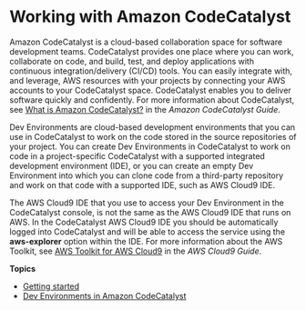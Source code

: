 # Working with Amazon CodeCatalyst<a name="ide-toolkits-cloud9"></a>



Amazon CodeCatalyst is a cloud\-based collaboration space for software development teams\. CodeCatalyst provides one place where you can work, collaborate on code, and build, test, and deploy applications with continuous integration/delivery \(CI/CD\) tools\. You can easily integrate with, and leverage, AWS resources with your projects by connecting your AWS accounts to your CodeCatalyst space\. CodeCatalyst enables you to deliver software quickly and confidently\. For more information about CodeCatalyst, see [What is Amazon CodeCatalyst?](https://docs.aws.amazon.com/codecatalyst/latest/userguide/devenvironment.html) in the *Amazon CodeCatalyst Guide*\.

Dev Environments are cloud\-based development environments that you can use in CodeCatalyst to work on the code stored in the source repositories of your project\. You can create Dev Environments in CodeCatalyst to work on code in a project\-specific CodeCatalyst with a supported integrated development environment \(IDE\), or you can create an empty Dev Environment into which you can clone code from a third\-party repository and work on that code with a supported IDE, such as AWS Cloud9 IDE\.

The AWS Cloud9 IDE that you use to access your Dev Environment in the CodeCatalyst console, is not the same as the AWS Cloud9 IDE that runs on AWS\. In the CodeCatalyst AWS Cloud9 IDE you should be automatically logged into CodeCatalyst and will be able to access the service using the **aws\-explorer** option within the IDE\. For more information about the AWS Toolkit, see [AWS Toolkit for AWS Cloud9](https://docs.aws.amazon.com/cloud9/latest/user-guide/toolkit-welcome.html) in the *AWS Cloud9 Guide*\.

**Topics**
+ [Getting started](ide-toolkits-cloud9-getstarted.title.md)
+ [Dev Environments in Amazon CodeCatalyst](devenvironment-cloud9.title.md)